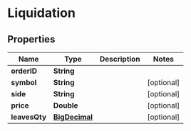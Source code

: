 
# Liquidation

## Properties
Name | Type | Description | Notes
------------ | ------------- | ------------- | -------------
**orderID** | **String** |  | 
**symbol** | **String** |  |  [optional]
**side** | **String** |  |  [optional]
**price** | **Double** |  |  [optional]
**leavesQty** | [**BigDecimal**](BigDecimal.md) |  |  [optional]



